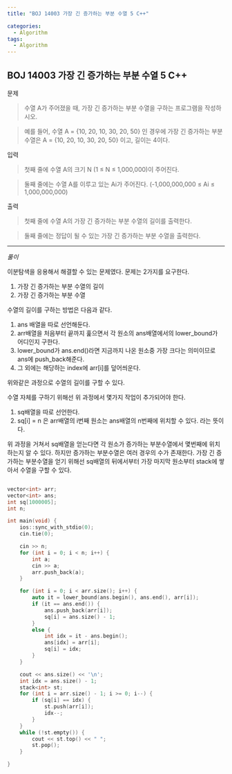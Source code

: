 ```yaml
---
title: "BOJ 14003 가장 긴 증가하는 부분 수열 5 C++"

categories:
  - Algorithm
tags:
  - Algorithm
---
```


## BOJ 14003 가장 긴 증가하는 부분 수열 5 C++

문제

> 수열 A가 주어졌을 때, 가장 긴 증가하는 부분 수열을 구하는 프로그램을 작성하시오.

> 예를 들어, 수열 A = {10, 20, 10, 30, 20, 50} 인 경우에 가장 긴 증가하는 부분 수열은 A = {10, 20, 10, 30, 20, 50} 이고, 길이는 4이다.

입력

> 첫째 줄에 수열 A의 크기 N (1 ≤ N ≤ 1,000,000)이 주어진다.

> 둘째 줄에는 수열 A를 이루고 있는 Ai가 주어진다. (-1,000,000,000 ≤ Ai ≤ 1,000,000,000)

출력

> 첫째 줄에 수열 A의 가장 긴 증가하는 부분 수열의 길이를 출력한다.

> 둘째 줄에는 정답이 될 수 있는 가장 긴 증가하는 부분 수열을 출력한다.

---

_풀이_

이분탐색을 응용해서 해결할 수 있는 문제였다.
문제는 2가지를 요구한다.

1. 가장 긴 증가하는 부분 수열의 길이
2. 가장 긴 증가하는 부분 수열

수열의 길이를 구하는 방법은 다음과 같다.

1. ans 배열을 따로 선언해둔다.
2. arr배열을 처음부터 끝까지 훑으면서 각 원소의 ans배열에서의 lower_bound가 어디인지 구한다.
3. lower_bound가 ans.end()라면 지금까지 나온 원소중 가장 크다는 의미이므로 ans에 push_back해준다.
4. 그 외에는 해당하는 index에 arr[i]를 덮어씌운다.

위와같은 과정으로 수열의 길이를 구할 수 있다.

수열 자체를 구하기 위해선 위 과정에서 몇가지 작업이 추가되어야 한다.

1. sq배열을 따로 선언한다.
2. sq[i] = n 은 arr배열의 i번째 원소는 ans배열의 n번째에 위치할 수 있다. 라는 뜻이다.

위 과정을 거쳐서 sq배열을 얻는다면 각 원소가 증가하는 부분수열에서 몇번째에 위치하는지 알 수 있다.
하지만 증가하는 부분수열은 여러 경우의 수가 존재한다.
가장 긴 증가하는 부분수열을 얻기 위해선 sq배열의 뒤에서부터 가장 마지막 원소부터 stack에 쌓아서 수열을 구할 수 있다.

```c++

vector<int> arr;
vector<int> ans;
int sq[1000005];
int n;

int main(void) {
    ios::sync_with_stdio(0);
    cin.tie(0);

    cin >> n;
    for (int i = 0; i < n; i++) {
        int a;
        cin >> a;
        arr.push_back(a);
    }

    for (int i = 0; i < arr.size(); i++) {
        auto it = lower_bound(ans.begin(), ans.end(), arr[i]);
        if (it == ans.end()) {
            ans.push_back(arr[i]);
            sq[i] = ans.size() - 1;
        }
        else {
            int idx = it - ans.begin();
            ans[idx] = arr[i];
            sq[i] = idx;
        }
    }

    cout << ans.size() << '\n';
    int idx = ans.size() - 1;
    stack<int> st;
    for (int i = arr.size() - 1; i >= 0; i--) {
        if (sq[i] == idx) {
            st.push(arr[i]);
            idx--;
        }
    }
    while (!st.empty()) {
        cout << st.top() << " ";
        st.pop();
    }

}

```
